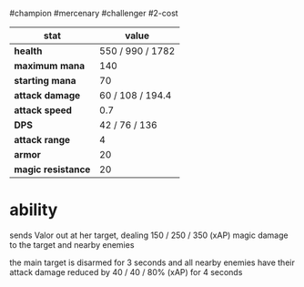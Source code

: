 #champion
#mercenary
#challenger
#2-cost

| stat | value |
|---|---|
| **health** | 550 / 990 / 1782 |
| **maximum mana** | 140 |
| **starting mana** | 70 |
| **attack damage** | 60 / 108 / 194.4 |
| **attack speed** | 0.7 |
| **DPS** | 42 / 76 / 136 | 
| **attack range** | 4 |
| **armor** | 20 |
| **magic resistance** | 20 |

# ability
sends Valor out at her target, dealing 150 / 250 / 350 (xAP) magic damage to the target and nearby enemies

the main target is disarmed for 3 seconds and all nearby enemies have their attack damage reduced by 40 / 40 / 80% (xAP) for 4 seconds